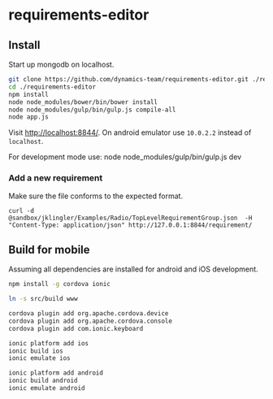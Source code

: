 # requirements-editor #


## Install ##

Start up mongodb on localhost.

```bash
git clone https://github.com/dynamics-team/requirements-editor.git ./requirements-editor
cd ./requirements-editor
npm install
node node_modules/bower/bin/bower install
node node_modules/gulp/bin/gulp.js compile-all
node app.js
```

Visit [http://localhost:8844/](http://localhost:8844/). On android emulator use `10.0.2.2` instead of `localhost`.

For development mode use: node node_modules/gulp/bin/gulp.js dev

### Add a new requirement ###

Make sure the file conforms to the expected format.

`curl -d @sandbox/jklingler/Examples/Radio/TopLevelRequirementGroup.json  -H "Content-Type: application/json" http://127.0.0.1:8844/requirement/`


## Build for mobile ##

Assuming all dependencies are installed for android and iOS development.

```bash
npm install -g cordova ionic

ln -s src/build www

cordova plugin add org.apache.cordova.device
cordova plugin add org.apache.cordova.console
cordova plugin add com.ionic.keyboard

ionic platform add ios
ionic build ios
ionic emulate ios

ionic platform add android
ionic build android
ionic emulate android
```
